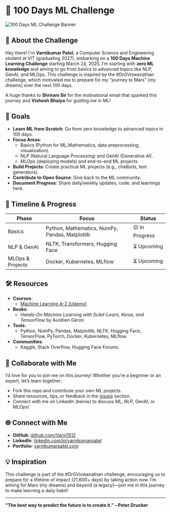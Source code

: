 # 🚀 100 Days ML Challenge

![100 Days ML Challenge Banner](https://user-images.githubusercontent.com/74038190/212284100-561aa473-3905-4a80-b561-0d28506553ee.gif)

## 🌟 About the Challenge
Hey there! I'm **Varnikumar Patel**, a Computer Science and Engineering student at VIT (graduating 2027), embarking on a **100 Days Machine Learning Challenge** starting March 24, 2025. I’m starting with **zero ML knowledge** and aiming to go from basics to advanced topics like NLP, GenAI, and MLOps. This challenge is inspired by the #DrGViswanathan challenge, which motivated me to prepare for my "journey to Mars" (my dreams) over the next 100 days.

A huge thanks to **Shriram Sir** for the motivational email that sparked this journey and **Vishesh Bhaiya** for guiding me in ML!

## 🎯 Goals
- **Learn ML from Scratch**: Go from zero knowledge to advanced topics in 100 days.
- **Focus Areas**:
  - Basics (Python for ML,Mathematics, data preprocessing, visualization).
  - NLP (Natural Language Processing) and GenAI (Generative AI).
  - MLOps (deploying models) and end-to-end ML projects.
- **Build Projects**: Create practical ML projects (e.g., chatbots, text generators).
- **Contribute to Open Source**: Give back to the ML community.
- **Document Progress**: Share daily/weekly updates, code, and learnings here.

## 📅 Timeline & Progress
| Phase         | Focus                          | Status         |
|---------------|--------------------------------|----------------|
| Basics        | Python, Mathematics, NumPy, Pandas, Matplotlib | 🟡 In Progress |
| NLP & GenAI   | NLTK, Transformers, Hugging Face  | ⏳ Upcoming    |
| MLOps & Projects | Docker, Kubernetes, MLflow     | ⏳ Upcoming    |


## 🛠️ Resources
- **Courses**: 
  - [Machine Learning A-Z (Udemy)](https://www.udemy.com/course/machinelearning/)
- **Books**:
  - *Hands-On Machine Learning with Scikit-Learn, Keras, and TensorFlow* by Aurélien Géron
- **Tools**:
  - Python, NumPy, Pandas, Matplotlib, NLTK, Hugging Face, TensorFlow, PyTorch, Docker, Kubernetes, MLflow
- **Communities**:
  - Kaggle, Stack Overflow, Hugging Face Forums

## 🤝 Collaborate with Me
I’d love for you to join me on this journey! Whether you’re a beginner or an expert, let’s learn together:
- Fork this repo and contribute your own ML projects.
- Share resources, tips, or feedback in the [Issues](https://github.com/Varni1512/Machine-learning/issues) section.
- Connect with me on LinkedIn (below) to discuss ML, NLP, GenAI, or MLOps!

## 🌐 Connect with Me
- **GitHub**: [github.com/Varni1512](https://github.com/Varni1512)
- **LinkedIn**: [linkedin.com/in/varnikumarpatel](https://www.linkedin.com/in/varnikumarpatel)
- **Portfolio**: [varnikumarpatel.com](https://varnikumarportfolio.vercel.app/) 

## 💡 Inspiration
This challenge is part of the #DrGViswanathan challenge, encouraging us to prepare for a lifetime of impact (21,600+ days) by taking action now. I’m aiming for Mars (my dreams) and beyond (a legacy)—join me in this journey to make learning a daily habit!

---

**"The best way to predict the future is to create it." – Peter Drucker**
